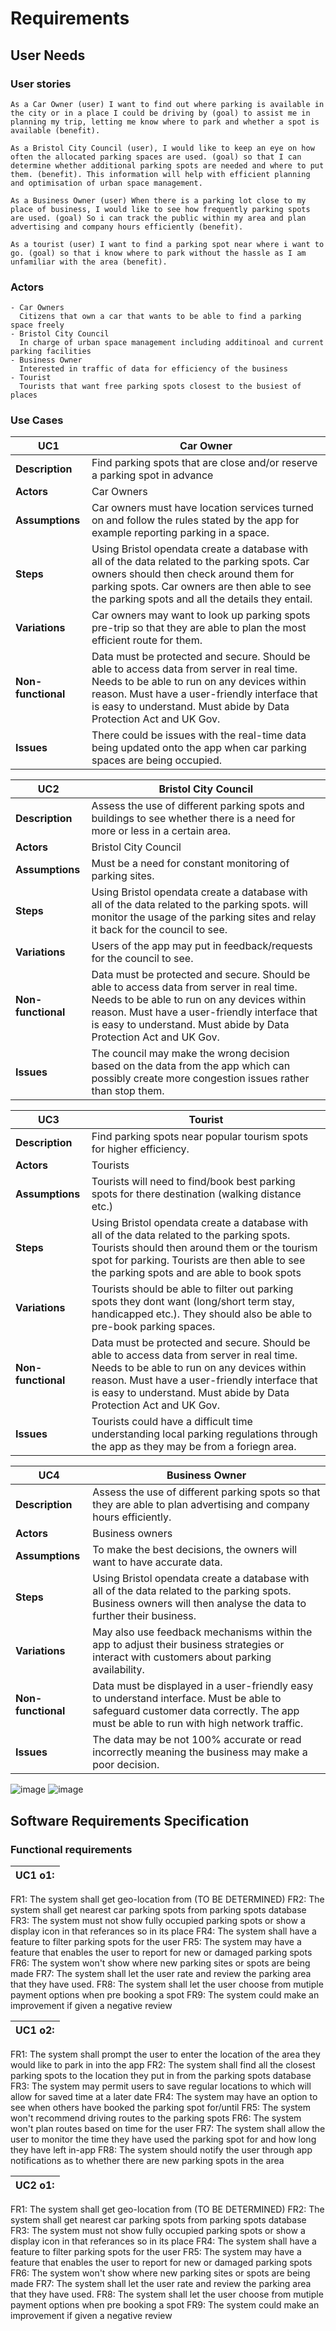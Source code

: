 # Requirements

## User Needs

### User stories
    As a Car Owner (user) I want to find out where parking is available in the city or in a place I could be driving by (goal) to assist me in planning my trip, letting me know where to park and whether a spot is available (benefit).
    
    As a Bristol City Council (user), I would like to keep an eye on how often the allocated parking spaces are used. (goal) so that I can determine whether additional parking spots are needed and where to put them. (benefit). This information will help with efficient planning and optimisation of urban space management.
    
    As a Business Owner (user) When there is a parking lot close to my place of business, I would like to see how frequently parking spots are used. (goal) So i can track the public within my area and plan advertising and company hours efficiently (benefit).
    
    As a tourist (user) I want to find a parking spot near where i want to go. (goal) so that i know where to park without the hassle as I am unfamiliar with the area (benefit).


### Actors
    - Car Owners
      Citizens that own a car that wants to be able to find a parking space freely
    - Bristol City Council 
      In charge of urban space management including additinoal and current parking facilities
    - Business Owner
      Interested in traffic of data for efficiency of the business
    - Tourist
      Tourists that want free parking spots closest to the busiest of places


### Use Cases
| UC1 | Car Owner|
|--------------------------------------|---------------------|
| **Description** |  Find parking spots that are close and/or reserve a parking spot in advance |
| **Actors** | Car Owners |
| **Assumptions** | Car owners must have location services turned on and follow the rules stated by the app for example reporting parking in a space. |
| **Steps** | Using Bristol opendata create a database with all of the data related to the parking spots. Car owners should then check around them for parking spots. Car owners are then able to see the parking spots and all the details they entail. |
| **Variations** | Car owners may want to look up parking spots pre-trip so that they are able to plan the most efficient route for them. |
| **Non-functional** | Data must be protected and secure. Should be able to access data from server in real time. Needs to be able to run on any devices within reason. Must have a user-friendly interface that is easy to understand. Must abide by Data Protection Act and UK Gov. |
| **Issues** | There could be issues with the real-time data being updated onto the app when car parking spaces are being occupied. |

| UC2 | Bristol City Council|
|--------------------------------------|---------------------|
| **Description** | Assess the use of different parking spots and buildings to see whether there is a need for more or less in a certain area. |
| **Actors** | Bristol City Council |
| **Assumptions** | Must be a need for constant monitoring of parking sites.|
| **Steps** | Using Bristol opendata create a database with all of the data related to the parking spots. will monitor the usage of the parking sites and relay it back for the council to see. |
| **Variations** |  Users of the app may put in feedback/requests for the council to see.  |
| **Non-functional** | Data must be protected and secure. Should be able to access data from server in real time. Needs to be able to run on any devices within reason. Must have a user-friendly interface that is easy to understand. Must abide by Data Protection Act and UK Gov. |
| **Issues** | The council may make the wrong decision based on the data from the app which can possibly create more congestion issues rather than stop them. |

| UC3 | Tourist|
|--------------------------------------|---------------------|
| **Description** | Find parking spots near popular tourism spots for higher efficiency. |
| **Actors** | Tourists |
| **Assumptions** | Tourists will need to find/book best parking spots for there destination (walking distance etc.) |
| **Steps** |Using Bristol opendata create a database with all of the data related to the parking spots. Tourists should then around them or the tourism spot for parking. Tourists are then able to see the parking spots and are able to book spots |
| **Variations** |  Tourists should be able to filter out parking spots they dont want (long/short term stay, handicapped etc.). They should also be able to pre-book parking spaces. |
| **Non-functional** | Data must be protected and secure. Should be able to access data from server in real time. Needs to be able to run on any devices within reason. Must have a user-friendly interface that is easy to understand. Must abide by Data Protection Act and UK Gov. |
| **Issues** |  Tourists could have a difficult time understanding local parking regulations through the app as they may be from a foriegn area. |

| UC4 | Business Owner|
|--------------------------------------|---------------------|
| **Description** | Assess the use of different parking spots so that they are able to plan advertising and company hours efficiently.  |
| **Actors** | Business owners |
| **Assumptions** | To make the best decisions, the owners will want to have accurate data. |
| **Steps** | Using Bristol opendata create a database with all of the data related to the parking spots. Business owners will then analyse the data to further their business. |
| **Variations** | May also use feedback mechanisms within the app to adjust their business strategies or interact with customers about parking availability. |
| **Non-functional** | Data must be displayed in a user-friendly easy to understand interface. Must be able to safeguard customer data correctly. The app must be able to run with high network traffic. |
| **Issues** | The data may be not 100% accurate or read incorrectly meaning the business may make a poor decision. |



![image](https://github.com/Zxiona/Team-7/assets/82226228/8776dc1a-60c3-41c2-8d21-ec70196e2b5d)        ![image](https://github.com/Zxiona/Team-7/assets/82226228/b6c3d51d-bddf-40aa-b692-009853a8614a)

## Software Requirements Specification
### Functional requirements 

|UC1 o1:|
|-------|
FR1: The system shall get geo-location from (TO BE DETERMINED)
FR2: The system shall get nearest car parking spots from parking spots database
FR3: The system must not show fully occupied parking spots or show a display icon in that referances so in its place
FR4: The system shall have a feature to filter parking spots for the user
FR5: The system may have a feature that enables the user to report for new or damaged parking spots
FR6: The system won't show where new parking sites or spots are being made
FR7: The system shall let the user rate and review the parking area that they have used.
FR8: The system shall let the user choose from mutiple payment options when pre booking a spot
FR9: The system could make an improvement if given a negative review

|UC1 o2:|
|-------|
FR1: The system shall prompt the user to enter the location of the area they would like to park in into the app
FR2: The system shall find all the closest parking spots to the location they put in from the parking spots database
FR3: The system may permit users to save regular locations to which will allow for saved time at a later date
FR4: The system may have an option to see when others have booked the parking spot for/until
FR5: The system won't recommend driving routes to the parking spots
FR6: The system won't plan routes based on time for the user 
FR7: The system shall allow the user to monitor the time they have used the parking spot for and how long they have left in-app
FR8: The system should notify the user through app notifications as to whether there are new parking spots in the area

|UC2 o1:|
|-------|
FR1: The system shall get geo-location from (TO BE DETERMINED)
FR2: The system shall get nearest car parking spots from parking spots database
FR3: The system must not show fully occupied parking spots or show a display icon in that referances so in its place
FR4: The system shall have a feature to filter parking spots for the user
FR5: The system may have a feature that enables the user to report for new or damaged parking spots
FR6: The system won't show where new parking sites or spots are being made
FR7: The system shall let the user rate and review the parking area that they have used.
FR8: The system shall let the user choose from mutiple payment options when pre booking a spot
FR9: The system could make an improvement if given a negative review









































